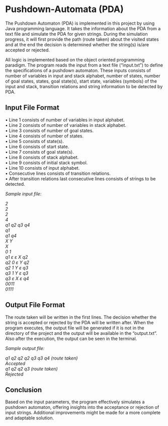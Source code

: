 # Pushdown-Automata (PDA)

The Pushdown Automaton (PDA) is implemented in this project by using Java programming language. 
It takes the information about the PDA from a text file and simulate the PDA for given strings. During 
the simulation progress, it will first provide the path (route taken) about the visited states and at the 
end the decision is determined whether the string(s) is/are accepted or rejected.

All logic is implemented based on the object oriented programming paradigm. The program reads the 
input from a text file (“input.txt”) to define the specifications of a pushdown automaton. These 
inputs consists of number of variables in input and stack alphabet, number of states, number of goal 
states, states, goal state(s), start state, variables (symbols) of the input and stack, transition relations 
and string information to be detected by PDA. 

<h2>Input File Format</h2>

• Line 1 consists of number of variables in input alphabet. </br>
• Line 2 consists of number of variables in stack alphabet. </br>
• Line 3 consists of number of goal states. </br>
• Line 4 consists of number of states. </br>
• Line 5 consists of state(s). </br>
• Line 6 consists of start state. </br>
• Line 7 consists of goal state(s). </br>
• Line 8 consists of stack alphabet. </br>
• Line 9 consists of initial stack symbol. </br>
• Line 10 consists of input alphabet. </br>
• Consecutive lines consists of transition relations. </br>
• After transition relations last consecutive lines consists of strings to be detected. </br>

<i>
Sample input file: 

2 </br> 
2 </br>
2 </br>
4 </br>
q1 q2 q3 q4 </br>
q1 </br>
q1 q4 </br>
X Y </br>
X </br>
0 1 </br>
q1 ε ε X q2 </br>
q2 0 ε Y q2 </br>
q2 1 Y ε q3 </br>
q3 1 Y ε q3 </br>
q3 ε X ε q4 </br>
0011 </br>
0111 </br>
</i>

<h2>Output File Format</h2> 
 
The route taken will be written in the first lines. The decision whether the string is accepted 
or rejected by the PDA will be written after. When the program executes, the output file will 
be generated if it is not in the directory of the project and the output will be available in the 
“output.txt”. Also after the execution, the output can be seen in the terminal. 

<i>
Sample output file: 
  
q1 q2 q2 q2 q3 q3 q4 (route taken) </br>
Accepted </br>
q1 q2 q2 q3 (route taken) </br>
Rejected
</i>

<h2>Conclusion</h2>

Based on the input parameters, the program effectively simulates a pushdown automaton, offering 
insights into the acceptance or rejection of input strings. Additional improvements might be made for 
a more complete and adaptable solution.
